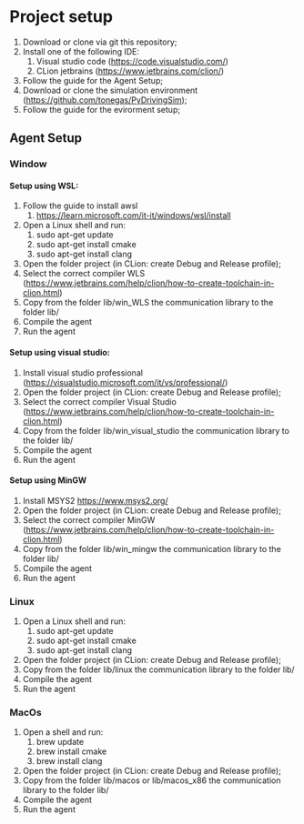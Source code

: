 # Project setup
1. Download or clone via git this repository;
2. Install one of the following IDE:
   1. Visual studio code (https://code.visualstudio.com/)
   2. CLion jetbrains (https://www.jetbrains.com/clion/)
3. Follow the guide for the Agent Setup;
4. Download or clone the simulation environment (https://github.com/tonegas/PyDrivingSim);
5. Follow the guide for the evirorment setup;

## Agent Setup
### Window
#### Setup using WSL:
1. Follow the guide to install awsl
   1. https://learn.microsoft.com/it-it/windows/wsl/install
2. Open a Linux shell and run:
   1. sudo apt-get update
   2. sudo apt-get install cmake
   3. sudo apt-get install clang
3. Open the folder project (in CLion: create Debug and Release profile);
4. Select the correct compiler WLS (https://www.jetbrains.com/help/clion/how-to-create-toolchain-in-clion.html)
5. Copy from the folder lib/win_WLS the communication library to the folder lib/
6. Compile the agent
7. Run the agent

#### Setup using visual studio:
1. Install visual studio professional (https://visualstudio.microsoft.com/it/vs/professional/)
2. Open the folder project (in CLion: create Debug and Release profile);
3. Select the correct compiler Visual Studio (https://www.jetbrains.com/help/clion/how-to-create-toolchain-in-clion.html)
4. Copy from the folder lib/win_visual_studio the communication library to the folder lib/
5. Compile the agent
6. Run the agent

#### Setup using MinGW
1. Install MSYS2 https://www.msys2.org/
2. Open the folder project (in CLion: create Debug and Release profile);
3. Select the correct compiler MinGW (https://www.jetbrains.com/help/clion/how-to-create-toolchain-in-clion.html)
4. Copy from the folder lib/win_mingw the communication library to the folder lib/
5. Compile the agent
6. Run the agent

### Linux
1. Open a Linux shell and run:
   1. sudo apt-get update
   2. sudo apt-get install cmake
   3. sudo apt-get install clang
2. Open the folder project (in CLion: create Debug and Release profile);
3. Copy from the folder lib/linux the communication library to the folder lib/
4. Compile the agent
5. Run the agent

### MacOs
1. Open a shell and run:
   1. brew update
   2. brew install cmake
   3. brew install clang
2. Open the folder project (in CLion: create Debug and Release profile);
3. Copy from the folder lib/macos or lib/macos_x86 the communication library to the folder lib/
4. Compile the agent
5. Run the agent